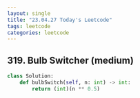 ```yaml
---
layout: single
title: "23.04.27 Today's Leetcode"
tags: leetcode
categories: leetcode
---
```


## 319. Bulb Switcher (medium)

```python
class Solution:
    def bulbSwitch(self, n: int) -> int:
        return (int)(n ** 0.5)
```
